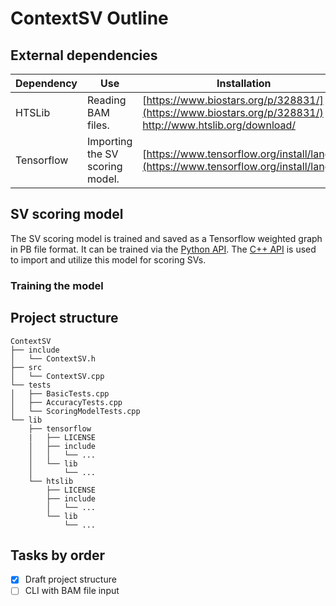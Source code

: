 # ContextSV Outline

## External dependencies

| Dependency | Use | Installation |
| - | - | - |
| HTSLib     | Reading BAM files.              | [https://www.biostars.org/p/328831/](https://www.biostars.org/p/328831/) <br /> http://www.htslib.org/download/ |
| Tensorflow | Importing the SV scoring model. | [https://www.tensorflow.org/install/lang_c](https://www.tensorflow.org/install/lang_c)|

## SV scoring model
The SV scoring model is trained and saved as a Tensorflow weighted graph in PB file format. It can be trained via the [Python API](https://www.tensorflow.org/api_docs/python/tf). The [C++ API](https://www.tensorflow.org/api_docs/cc) is used to import and utilize this model for scoring SVs.

### Training the model

## Project structure

```
ContextSV
├── include
│   └── ContextSV.h
├── src
│   └── ContextSV.cpp
└── tests
│   ├── BasicTests.cpp
│   ├── AccuracyTests.cpp
│   └── ScoringModelTests.cpp
└── lib
    ├── tensorflow
    |   ├── LICENSE
    │   ├── include
    │   │   └── ...
    │   └── lib
    │       └── ...
    └── htslib
        ├── LICENSE
        ├── include
        │   └── ...
        └── lib
            └── ...
```

## Tasks by order
- [x] Draft project structure
- [ ] CLI with BAM file input
